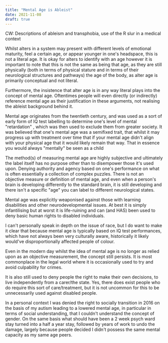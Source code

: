 ```yaml
---
title: "Mental Age is Ableist"
date: 2021-11-08
draft: true
---
```

CW: Descriptions of ableism and transphobia, use of the R slur in a medical context

Whilst alters in a system may present with different levels of emotional maturity, feel a certain age, or appear younger in one's headspace, this is not a literal age. It is okay for alters to identify with an age however it is important to note that this is not the same as being that age, as they are still physically (both in terms of physical stature and in terms of their neurological structures and pathways) the age of the body, as alter age is primarily conceptual and not literal.

Furthermore, the insistence that alter age is in any way literal plays into the concept of mental age. Oftentimes people will even directly (or indirectly) reference mental age as their justification in these arguments, not realising the ableist background behind it. 

Mental age originates from the twentieth century, and was used as a sort of early form of IQ test labelling to determine one's level of mental "retardation" , which was then used to exclude them from greater society. 
It was believed that one's mental age was a semifixed trait, that whilst it may progress up with treatment over time that if your mental age didn't align with your physical age that it would likely remain that way. That in essence you would always "mentally" be seen as a child

The method(s) of measuring mental age are highly subjective and ultimately the label itself has no purpose other than to disempower those it's used upon. Denying authority and agency based on one's performance on what is often essentially a collection of complex puzzles.
There is not an objective measure or definition of mental age, and even when a person's brain is developing differently to the standard brain, it is still developing and there isn't a specific "age" you can label to different neurological states.

Mental age was explicitly weaponised against those with learning disabilities and other neurodevelopmental issues. At best it is simply infantilising but at worst it is life-ruining and can (and HAS) been used to deny basic human rights to disabled individuals.

I can't personally speak in depth on the issue of race, but I do want to make it clear that because mental age is typically based on IQ test performances, which have not always been very culturally aware, historically it likely would've disproportionally affected people of colour.

Even in the modern day whilst the idea of mental age is no longer as relied upon as an objective measurement, the concept still persists. It is most commonplace in the legal world where it is occasionally used to try and avoid culpability for crimes.

It is also still used to deny people the right to make their own decisions, to live independently from a carer/the state. Yes, there does exist people who do require this sort of care/treatment, but it is not uncommon for this to be unnecessarily used against disabled people.

In a personal context I was denied the right to socially transition in 2016 on the basis of my autism leading to a lowered mental age, in particular in terms of social understanding, that I couldn't understand the concept of gender. On the same basis what should have been a 2 week psych ward stay turned into a half a year stay, followed by years of work to undo the damage, largely because people decided I didn't possess the same mental capacity as my same age peers.

